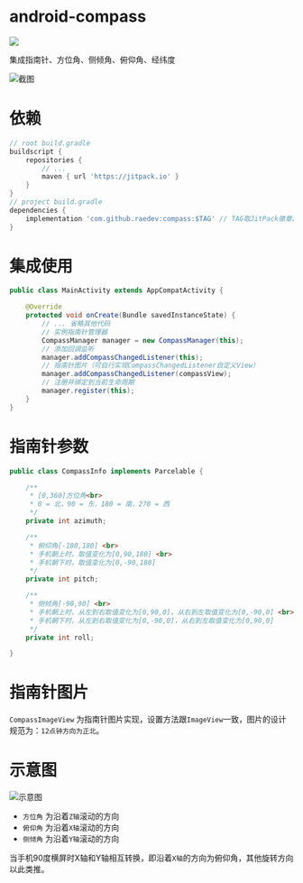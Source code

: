 # android-compass

[![](https://jitpack.io/v/raedev/android-compass.svg)](https://jitpack.io/#raedev/android-compass)

集成指南针、方位角、侧倾角、俯仰角、经纬度

![截图](../../raw/master/static/img.png)

# 依赖

```groovy
// root build.gradle
buildscript {
    repositories {
        // ...
        maven { url 'https://jitpack.io' }
    }
}
// project build.gradle
dependencies {
    implementation 'com.github.raedev:compass:$TAG' // TAG取JitPack徽章最新版本
}
```

# 集成使用

```java
public class MainActivity extends AppCompatActivity {

    @Override
    protected void onCreate(Bundle savedInstanceState) {
        // ... 省略其他代码
        // 实例指南针管理器
        CompassManager manager = new CompassManager(this);
        // 添加回调监听
        manager.addCompassChangedListener(this);
        // 指南针图片（可自行实现CompassChangedListener自定义View）
        manager.addCompassChangedListener(compassView);
        // 注册并绑定到当前生命周期
        manager.register(this);
    }
}
```

# 指南针参数

```java
public class CompassInfo implements Parcelable {

    /**
     * [0,360]方位角<br>
     * 0 = 北，90 = 东，180 = 南，270 = 西
     */
    private int azimuth;

    /**
     * 俯仰角[-180,180] <br>
     * 手机朝上时，取值变化为[0,90,180] <br>
     * 手机朝下时，取值变化为[0,-90,180]
     */
    private int pitch;

    /**
     * 侧倾角[-90,90] <br>
     * 手机朝上时，从左到右取值变化为[0,90,0]，从右到左取值变化为[0,-90,0] <br>
     * 手机朝下时，从左到右取值变化为[0,-90,0]，从右到左取值变化为[0,90,0]
     */
    private int roll;

}
```

# 指南针图片

`CompassImageView` 为指南针图片实现，设置方法跟`ImageView`一致，图片的设计规范为：`12点钟方向为正北`。

# 示意图

![示意图](../../raw/master/static/img2.png)

- `方位角` 为沿着`Z轴`滚动的方向
- `俯仰角` 为沿着`X轴`滚动的方向
- `侧倾角` 为沿着`Y轴`滚动的方向

当手机90度横屏时X轴和Y轴相互转换，即沿着`X轴`的方向为俯仰角，其他旋转方向以此类推。

